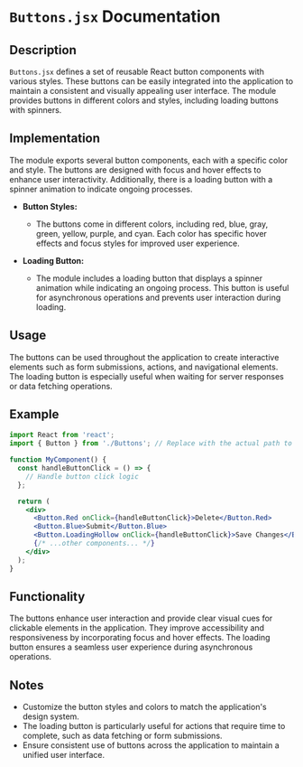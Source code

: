 # `Buttons.jsx` Documentation

## Description

`Buttons.jsx` defines a set of reusable React button components with various styles. These buttons can be easily integrated into the application to maintain a consistent and visually appealing user interface. The module provides buttons in different colors and styles, including loading buttons with spinners.

## Implementation

The module exports several button components, each with a specific color and style. The buttons are designed with focus and hover effects to enhance user interactivity. Additionally, there is a loading button with a spinner animation to indicate ongoing processes.

- **Button Styles:**
  - The buttons come in different colors, including red, blue, gray, green, yellow, purple, and cyan. Each color has specific hover effects and focus styles for improved user experience.

- **Loading Button:**
  - The module includes a loading button that displays a spinner animation while indicating an ongoing process. This button is useful for asynchronous operations and prevents user interaction during loading.

## Usage

The buttons can be used throughout the application to create interactive elements such as form submissions, actions, and navigational elements. The loading button is especially useful when waiting for server responses or data fetching operations.

## Example

```jsx
import React from 'react';
import { Button } from './Buttons'; // Replace with the actual path to your Buttons.jsx file

function MyComponent() {
  const handleButtonClick = () => {
    // Handle button click logic
  };

  return (
    <div>
      <Button.Red onClick={handleButtonClick}>Delete</Button.Red>
      <Button.Blue>Submit</Button.Blue>
      <Button.LoadingHollow onClick={handleButtonClick}>Save Changes</Button.LoadingHollow>
      {/* ...other components... */}
    </div>
  );
}
```

## Functionality

The buttons enhance user interaction and provide clear visual cues for clickable elements in the application. They improve accessibility and responsiveness by incorporating focus and hover effects. The loading button ensures a seamless user experience during asynchronous operations.

## Notes

- Customize the button styles and colors to match the application's design system.
- The loading button is particularly useful for actions that require time to complete, such as data fetching or form submissions.
- Ensure consistent use of buttons across the application to maintain a unified user interface.